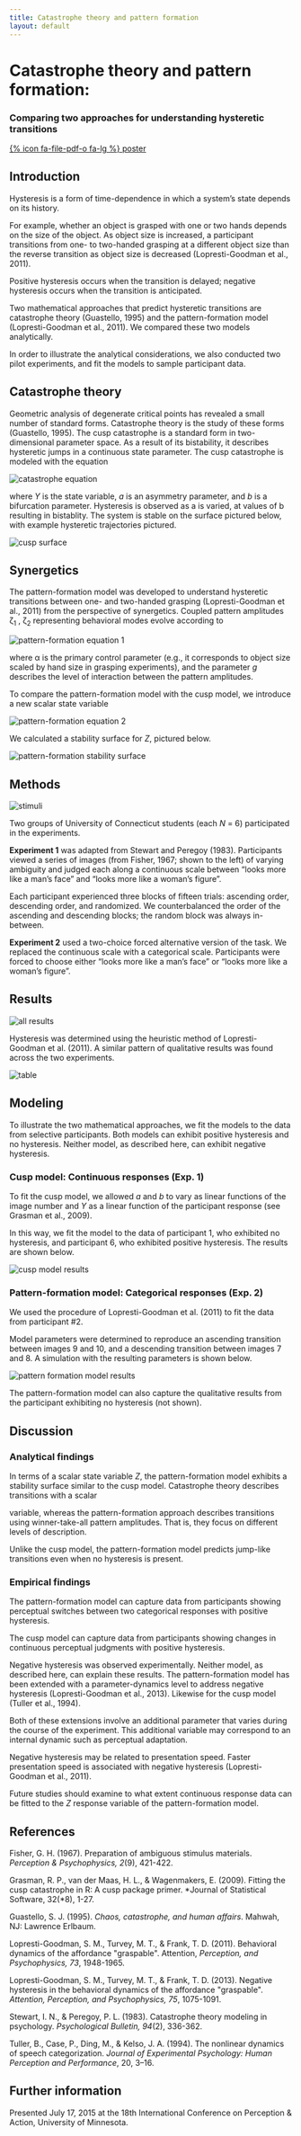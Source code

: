 ```yaml
---
title: Catastrophe theory and pattern formation
layout: default
---
```


# Catastrophe theory and pattern formation:

### Comparing two approaches for understanding hysteretic transitions
[{% icon fa-file-pdf-o fa-lg %} poster](harrison-frank-icpa2015.pdf)

## Introduction
Hysteresis is a form of time-dependence in which a system’s
state depends on its history.

For example, whether an object is grasped with one or two
hands depends on the size of the object. As object size is
increased, a participant transitions from one- to two-handed
grasping at a different object size than the reverse transition
as object size is decreased (Lopresti-Goodman et al., 2011).

Positive hysteresis occurs when the transition is delayed;
negative hysteresis occurs when the transition is anticipated.

Two mathematical approaches that predict hysteretic
transitions are catastrophe theory (Guastello, 1995) and the
pattern-formation model (Lopresti-Goodman et al., 2011).
We compared these two models analytically.

In order to illustrate the analytical considerations, we also
conducted two pilot experiments, and fit the models to
sample participant data.
## Catastrophe theory
Geometric analysis of degenerate critical points has revealed
a small number of standard forms. Catastrophe theory is the
study of these forms (Guastello, 1995). The cusp
catastrophe is a standard form in two-dimensional parameter
space. As a result of its bistability, it describes hysteretic
jumps in a continuous state parameter. The cusp
catastrophe is modeled with the equation

![catastrophe equation](figures/catastrophe-eq.png)

where *Y* is the state variable, *a* is an asymmetry parameter,
and *b* is a bifurcation parameter. Hysteresis is observed as a
is varied, at values of b resulting in bistablity. The system is
stable on the surface pictured below, with example hysteretic trajectories pictured.

![cusp surface](figures/cusp.png)

## Synergetics
The pattern-formation model was developed to understand
hysteretic transitions between one- and two-handed grasping
(Lopresti-Goodman et al., 2011) from the perspective of
synergetics. Coupled pattern amplitudes ζ<sub>1</sub> , ζ<sub>2</sub> representing
behavioral modes evolve according to

![pattern-formation equation 1](figures/pattern-formation-eq1.png)

where α is the primary control parameter (e.g., it
corresponds to object size scaled by hand size in grasping
experiments), and the parameter *g* describes the level of
interaction between the pattern amplitudes.

To compare the pattern-formation model with the cusp
model, we introduce a new scalar state variable

![pattern-formation equation 2](figures/pattern-formation-eq2.png)

We calculated a stability surface for *Z*, pictured below.

![pattern-formation stability surface](figures/stability-surface.png)

## Methods

![stimuli](figures/stimuli.png)

Two groups of University of Connecticut students (each *N* = 6) participated in the experiments.

**Experiment 1** was adapted from Stewart and Peregoy
(1983). Participants viewed a series of images (from Fisher,
1967; shown to the left) of varying ambiguity and judged
each along a continuous scale between “looks more like a
man’s face” and “looks more like a woman’s figure”.

Each participant experienced three blocks of fifteen trials:
ascending order, descending order, and randomized.
We counterbalanced the order of the ascending and descending
blocks; the random block was always in-between.

**Experiment 2** used a two-choice forced alternative version
of the task. We replaced the continuous scale with a
categorical scale. Participants were forced to choose either
“looks more like a man’s face” or “looks more like a woman’s
figure”.

## Results

![all results](figures/all-results.png)

Hysteresis was determined using the heuristic method of
Lopresti-Goodman et al. (2011). A similar pattern of
qualitative results was found across the two experiments.

![table](figures/table.png)

## Modeling
To illustrate the two mathematical approaches, we fit the
models to the data from selective participants. Both models
can exhibit positive hysteresis and no hysteresis. Neither
model, as described here, can exhibit negative hysteresis.

### Cusp model: Continuous responses (Exp. 1)

To fit the cusp model, we allowed *a* and *b* to vary as linear
functions of the image number and *Y* as a linear function of
the participant response (see Grasman et al., 2009).

In this way, we fit the model to the data of participant 1, who
exhibited no hysteresis, and participant 6, who exhibited
positive hysteresis. The results are shown below.

![cusp model results](figures/cusp-model-results.png)

### Pattern-formation model: Categorical responses (Exp. 2)
We used the procedure of Lopresti-Goodman et al. (2011) to
fit the data from participant #2.

Model parameters were determined to reproduce an
ascending transition between images 9 and 10, and a
descending transition between images 7 and 8. A simulation
with the resulting parameters is shown below.

![pattern formation model results](figures/pattern-formation-model-results.png)

The pattern-formation model can also capture the qualitative
results from the participant exhibiting no hysteresis (not
shown).

## Discussion

### Analytical findings
In terms of a scalar state variable *Z*, the pattern-formation
model exhibits a stability surface similar to the cusp model.
Catastrophe theory describes transitions with a scalar

variable, whereas the pattern-formation approach describes
transitions using winner-take-all pattern amplitudes. That is,
they focus on different levels of description.

Unlike the cusp model, the pattern-formation model predicts
jump-like transitions even when no hysteresis is present.

### Empirical findings
The pattern-formation model can capture data from
participants showing perceptual switches between two
categorical responses with positive hysteresis.

The cusp model can capture data from participants showing
changes in continuous perceptual judgments with positive
hysteresis.

Negative hysteresis was observed experimentally. Neither
model, as described here, can explain these results. The
pattern-formation model has been extended with a
parameter-dynamics level to address negative hysteresis
(Lopresti-Goodman et al., 2013). Likewise for the cusp
model (Tuller et al., 1994).

Both of these extensions involve an additional parameter
that varies during the course of the experiment. This
additional variable may correspond to an internal dynamic
such as perceptual adaptation.

Negative hysteresis may be related to presentation speed.
Faster presentation speed is associated with negative
hysteresis (Lopresti-Goodman et al., 2011).

Future studies should examine to what extent continuous
response data can be fitted to the *Z* response variable of the
pattern-formation model.

## References
Fisher, G. H. (1967). Preparation of ambiguous stimulus
materials. *Perception & Psychophysics, 2*(9), 421-422.

Grasman, R. P., van der Maas, H. L., & Wagenmakers, E. (2009).
Fitting the cusp catastrophe in R: A cusp package primer.
*Journal of Statistical Software, 32(*8), 1-27.

Guastello, S. J. (1995). *Chaos, catastrophe, and human affairs*.
Mahwah, NJ: Lawrence Erlbaum.

Lopresti-Goodman, S. M., Turvey, M. T., & Frank, T. D. (2011).
Behavioral dynamics of the affordance "graspable". Attention,
*Perception, and Psychophysics, 73*, 1948-1965.

Lopresti-Goodman, S. M., Turvey, M. T., & Frank, T. D. (2013).
Negative hysteresis in the behavioral dynamics of the
affordance "graspable". *Attention, Perception, and Psychophysics, 75*, 1075-1091.

Stewart, I. N., & Peregoy, P. L. (1983). Catastrophe theory
modeling in psychology. *Psychological Bulletin, 94*(2), 336-362.

Tuller, B., Case, P., Ding, M., & Kelso, J. A. (1994). The nonlinear
dynamics of speech categorization. *Journal of Experimental Psychology: Human Perception and Performance*, 20, 3–16.

## Further information
Presented July 17, 2015 at the 18th
International Conference on Perception &
Action, University of Minnesota.

